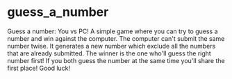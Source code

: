 # guess_a_number
Guess a number: You vs PC!
A simple game where you can try to guess a number and win against the computer.
The computer can't submit the same number twise. It generates a new number which exclude all the numbers that are already submitted.
The winner is the one who'll guess the right number first! If you both guess the number at the same time you'll share the first place!
Good luck!

